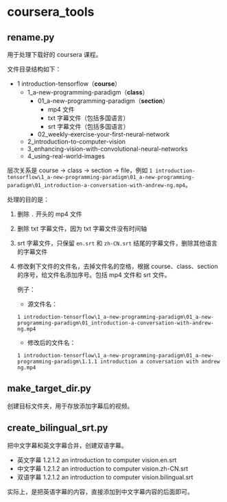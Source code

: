 # coursera_tools



## rename.py

用于处理下载好的 coursera 课程。

文件目录结构如下：

- 1 introduction-tensorflow（**course**）
  - 1_a-new-programming-paradigm（**class**）
    - 01_a-new-programming-paradigm（**section**）
      - mp4 文件
      - txt  字幕文件（包括多国语言）
      - srt 字幕文件（包括多国语言）
    - 02_weekly-exercise-your-first-neural-network
  - 2_introduction-to-computer-vision
  - 3_enhancing-vision-with-convolutional-neural-networks
  - 4_using-real-world-images



层次关系是 course -> class -> section -> file，例如 `1 introduction-tensorflow\1_a-new-programming-paradigm\01_a-new-programming-paradigm\01_introduction-a-conversation-with-andrew-ng.mp4`。

处理的目的是：

1. 删除 `.` 开头的 mp4 文件

2. 删除 txt 字幕文件，因为 txt 字幕文件没有时间轴

3. srt  字幕文件，只保留 `en.srt` 和 `zh-CN.srt` 结尾的字幕文件，删除其他语言的字幕文件

4. 修改剩下文件的文件名，去掉文件名的空格，根据 course、class、section 的序号，给文件名添加序号。包括 mp4 文件和 srt 文件。

   例子：
   
   - 源文件名：
   
   ```
   1 introduction-tensorflow\1_a-new-programming-paradigm\01_a-new-programming-paradigm\01_introduction-a-conversation-with-andrew-ng.mp4
   ```
   
   - 修改后的文件名：
   
   ```
   1 introduction-tensorflow\1_a-new-programming-paradigm\01_a-new-programming-paradigm\1.1.1 introduction a conversation with andrew ng.mp4
   ```



## make_target_dir.py

创建目标文件夹，用于存放添加字幕后的视频。



## create_bilingual_srt.py

把中文字幕和英文字幕合并，创建双语字幕。

- 英文字幕 1.2.1.2 an introduction to computer vision.en.srt
- 中文字幕 1.2.1.2 an introduction to computer vision.zh-CN.srt
- 双语字幕 1.2.1.2 an introduction to computer vision.bilingual.srt

实际上，是把英语字幕的内容，直接添加到中文字幕内容的后面即可。
